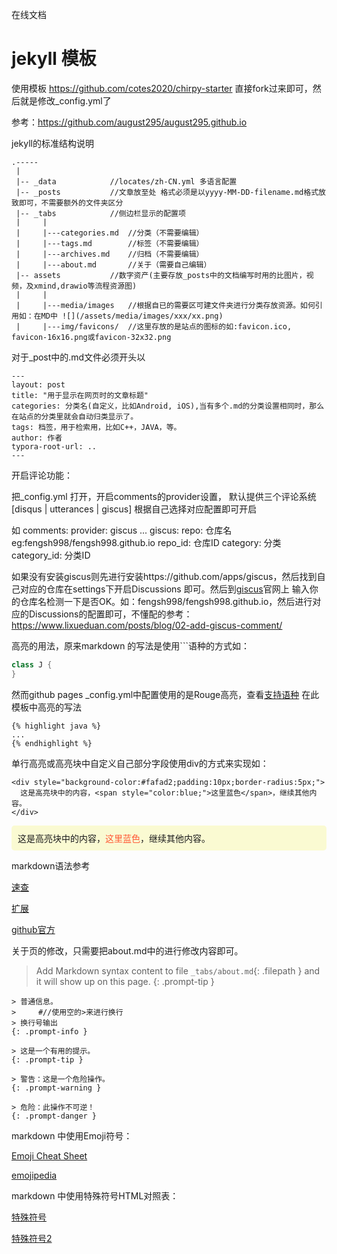 在线文档
# jekyll 模板

使用模板 https://github.com/cotes2020/chirpy-starter
直接fork过来即可，然后就是修改_config.yml了

参考：https://github.com/august295/august295.github.io

jekyll的标准结构说明
```
.-----
 |
 |-- _data            //locates/zh-CN.yml 多语言配置
 |-- _posts           //文章放至处 格式必须是以yyyy-MM-DD-filename.md格式放致即可，不需要额外的文件夹区分
 |-- _tabs            //侧边栏显示的配置项
 |     |
 |     |---categories.md  //分类（不需要编辑）
 |     |---tags.md        //标签（不需要编辑）
 |     |---archives.md    //归档（不需要编辑）
 |     |---about.md       //关于（需要自己编辑）
 |-- assets           //数字资产(主要存放_posts中的文档编写时用的比图片，视频，及xmind,drawio等流程资源图)
 |     |
 |     |---media/images   //根据自已的需要区可建文件夹进行分类存放资源。如何引用如：在MD中 ![](/assets/media/images/xxx/xx.png)
 |     |---img/favicons/  //这里存放的是站点的图标的如:favicon.ico, favicon-16x16.png或favicon-32x32.png
```
对于_post中的.md文件必须开头以

```
---
layout: post
title: "用于显示在网页时的文章标题"
categories: 分类名(自定义，比如Android, iOS),当有多个.md的分类设置相同时，那么在站点的分类里就会自动归类显示了。
tags: 档签，用于检索用，比如C++，JAVA，等。
author: 作者
typora-root-url: ..
---
```
开启评论功能：

把_config.yml 打开，开启comments的provider设置，
默认提供三个评论系统[disqus | utterances | giscus] 根据自己选择对应配置即可开启

如
comments:
  provider: giscus
  ...
  giscus:
    repo: 仓库名eg:fengsh998/fengsh998.github.io
    repo_id: 仓库ID
    category: 分类
    category_id: 分类ID

如果没有安装giscus则先进行安装https://github.com/apps/giscus，然后找到自己对应的仓库在settings下开启Discussions 即可。然后到[giscus](https://giscus.app/zh-CN)官网上
输入你的仓库名检测一下是否OK。如：fengsh998/fengsh998.github.io，然后进行对应的Discussions的配置即可，不懂配的参考：https://www.lixueduan.com/posts/blog/02-add-giscus-comment/

高亮的用法，原来markdown 的写法是使用```语种的方式如：
```java
class J {
}
```
然而github pages _config.yml中配置使用的是Rouge高亮，查看[支持语种](https://github.com/rouge-ruby/rouge/wiki/List-of-supported-languages-and-lexers)
在此模板中高亮的写法
```
{% highlight java %}
...
{% endhighlight %}
```

单行高亮或高亮块中自定义自己部分字段使用div的方式来实现如：

```
<div style="background-color:#fafad2;padding:10px;border-radius:5px;">
  这是高亮块中的内容，<span style="color:blue;">这里蓝色</span>，继续其他内容。
</div>
```

<div style="background-color:#fafad2;padding:10px;border-radius:5px;">
  这是高亮块中的内容，<span style="color:#FF5733;">这里蓝色</span>，继续其他内容。
</div>


markdown语法参考

[速查](https://markdown.com.cn/cheat-sheet.html)

[扩展](https://theme-plume.vuejs.press/article/mcgayb5w/)

[github官方](https://docs.github.com/zh/get-started/writing-on-github/getting-started-with-writing-and-formatting-on-github/basic-writing-and-formatting-syntax)
  
关于页的修改，只需要把about.md中的进行修改内容即可。
> Add Markdown syntax content to file `_tabs/about.md`{: .filepath } and it will show up on this page.
{: .prompt-tip }

```
> 普通信息。
>     #//使用空的>来进行换行
> 换行号输出
{: .prompt-info }

> 这是一个有用的提示。
{: .prompt-tip }

> 警告：这是一个危险操作。
{: .prompt-warning }

> 危险：此操作不可逆！
{: .prompt-danger }
```

markdown 中使用Emoji符号：

[Emoji Cheat Sheet](https://www.webfx.com/tools/emoji-cheat-sheet/)

[emojipedia](https://emojipedia.org)

markdown 中使用特殊符号HTML对照表：

[特殊符号](https://tool.chinaz.com/tools/htmlchar.aspx)

[特殊符号2](https://www.json.cn/document/html-entity/)


